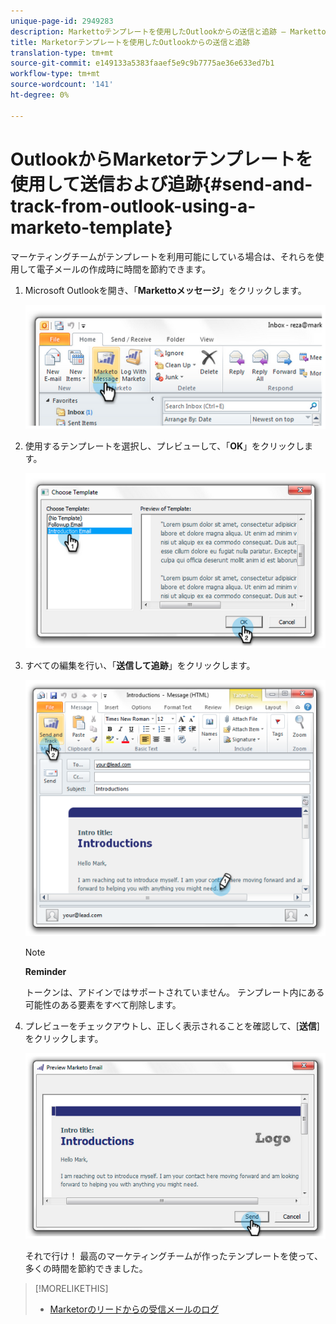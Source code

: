```yaml
---
unique-page-id: 2949283
description: Markettoテンプレートを使用したOutlookからの送信と追跡 — Marketto Docs — 製品ドキュメント
title: Marketorテンプレートを使用したOutlookからの送信と追跡
translation-type: tm+mt
source-git-commit: e149133a5383faaef5e9c9b7775ae36e633ed7b1
workflow-type: tm+mt
source-wordcount: '141'
ht-degree: 0%

---
```



# OutlookからMarketorテンプレートを使用して送信および追跡{#send-and-track-from-outlook-using-a-marketo-template}

マーケティングチームがテンプレートを利用可能にしている場合は、それらを使用して電子メールの作成時に時間を節約できます。

1. Microsoft Outlookを開き、「**Markettoメッセージ**」をクリックします。

   ![](assets/image2014-9-23-17-3a8-3a33.png)

1. 使用するテンプレートを選択し、プレビューして、「**OK**」をクリックします。

   ![](assets/image2014-9-23-17-3a8-3a45.png)

1. すべての編集を行い、「**送信して追跡**」をクリックします。

   ![](assets/image2014-9-23-17-3a8-3a58.png)

   >[!NOTE]
   >
   >**Reminder**
   >
   >
   >トークンは、アドインではサポートされていません。 テンプレート内にある可能性のある要素をすべて削除します。

1. プレビューをチェックアウトし、正しく表示されることを確認して、[**送信**]をクリックします。

   ![](assets/image2014-9-23-17-3a9-3a11.png)

   それで行け！ 最高のマーケティングチームが作ったテンプレートを使って、多くの時間を節約できました。

>[!MORELIKETHIS]
>
>* [Marketorのリードからの受信メールのログ](../../../product-docs/marketo-sales-insight/using-msi/log-inbound-mail-from-your-leads-in-marketo.md)

>



